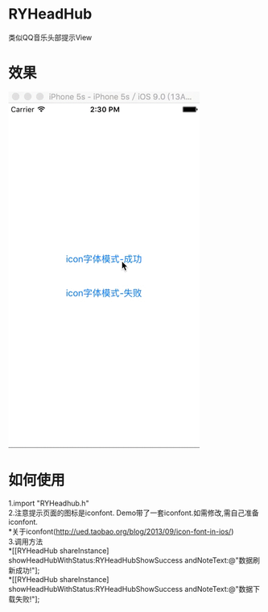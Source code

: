 # RYHeadHub
类似QQ音乐头部提示View

# 效果
![RYHeadHub](https://github.com/Resory/Images/blob/master/RYHeadHub.gif)

# 如何使用

1.import "RYHeadhub.h" <br>
2.注意提示页面的图标是iconfont. Demo带了一套iconfont.如需修改,需自己准备iconfont.<br>
  *关于iconfont(http://ued.taobao.org/blog/2013/09/icon-font-in-ios/)<br>
3.调用方法<br>
  *[[RYHeadHub shareInstance] showHeadHubWithStatus:RYHeadHubShowSuccess andNoteText:@"数据刷新成功!"];<br>
  *[[RYHeadHub shareInstance] showHeadHubWithStatus:RYHeadHubShowSuccess andNoteText:@"数据下载失败!"];
